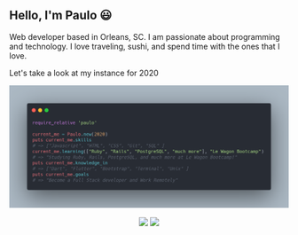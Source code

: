 ## Hello, I'm Paulo 😃
Web developer based in Orleans, SC. I am passionate about programming and technology. 
I love traveling, sushi, and spend time with the ones that I love.

Let's take a look at my instance for 2020

<img src="https://raw.githubusercontent.com/plooliveira/plooliveira/master/introduction_me_image.png" alt="introduction" width="1000"> 

<p align="center">
<a href="https://www.linkedin.com/in/paulo-vitor-oliveira-b7871510a/"><img src="https://img.shields.io/badge/linkedin-%230077B5.svg?&style=for-the-badge&logo=linkedin&logoColor=white"/></a>
<a href="https://codepen.io/plooliveira"><img src="https://img.shields.io/badge/codepen-%23E4405F.svg?&style=for-the-badge&logo=codepen&logoColor=white"/></a>

</p>
 
